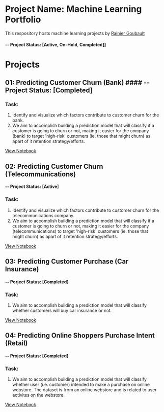 # Project Name: Machine Learning Portfolio
This respository hosts machine learning projects by [Rainier Goubault](https://www.linkedin.com/in/rainiergoubault/)

#### -- Project Status: [Active, On-Hold, Completed]]

# Projects

## 01: Predicting Customer Churn (Bank) #### -- Project Status: [Completed]
### Task:
1. Identify and visualize which factors contribute to customer churn for the bank.
2. We aim to accomplish building a prediction model that will classify if a customer is going to churn or not, making it easier for the company (bank) to target 'high-risk' customers (ie. those that might churn) as apart of it retention strategy/efforts.

[View Notebook](https://nbviewer.org/github/rgoubault/ml_portfolio/blob/main/predict-customer-churn/notebook/CustomerChurn_Bank.ipynb)




## 02: Predicting Customer Churn (Telecommunications)
#### -- Project Status: [Active]
### Task:
1. Identify and visualize which factors contribute to customer churn for the telecommunications company.
2. We aim to accomplish building a prediction model that will classify if a customer is going to churn or not, making it easier for the company (telecommunications) to target 'high-risk' customers (ie. those that might churn) as apart of it retention strategy/efforts.

[View Notebook](https://github.com/rgoubault/machine_learning/blob/main/customer_churn_telco.ipynb)



## 03: Predicting Customer Purchase (Car Insurance)
#### -- Porject Status: [Completed]
### Task:
1. We aim to accomplish building a prediction model that will classify whether customers will buy car insurance or not. 

[View Notebook](https://nbviewer.org/github/rgoubault/ml_portfolio/blob/main/predict-customer-purchase/notebook/CustomerPurchase_Insurance.ipynb)




## 04: Predicting Online Shoppers Purchase Intent (Retail)
#### -- Project Status: [Completed]
### Task:
1. We aim to accomplish building a prediction model that will classify whether user (i.e. customer) intended to make a purchase on online webstore. The dataset is from an online webstore and is related to user activites on the webstore.

[View Notebook](https://github.com/rgoubault/machine_learning/blob/main/online_shoppers.ipynb)
